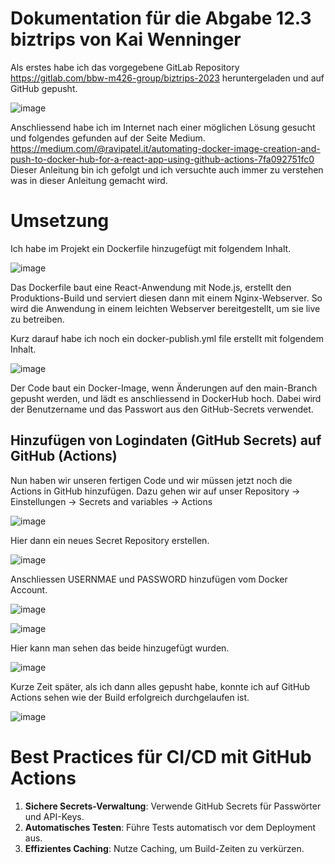 # Dokumentation für die Abgabe 12.3 biztrips von Kai Wenninger

Als erstes habe ich das vorgegebene GitLab Repository https://gitlab.com/bbw-m426-group/biztrips-2023 heruntergeladen und auf GitHub gepusht. 

![image](https://github.com/user-attachments/assets/b0b9dbae-7d6d-436c-89ee-9f80dc43bfe3)

Anschliessend habe ich im Internet nach einer möglichen Lösung gesucht und folgendes gefunden auf der Seite Medium. https://medium.com/@ravipatel.it/automating-docker-image-creation-and-push-to-docker-hub-for-a-react-app-using-github-actions-7fa092751fc0
Dieser Anleitung bin ich gefolgt und ich versuchte auch immer zu verstehen was in dieser Anleitung gemacht wird.

# Umsetzung

Ich habe im Projekt ein Dockerfile hinzugefügt mit folgendem Inhalt.

![image](https://github.com/user-attachments/assets/4ec9b16a-3ace-465a-8cc3-300f88e71ae1)

Das Dockerfile baut eine React-Anwendung mit Node.js, erstellt den Produktions-Build und serviert diesen dann mit einem Nginx-Webserver. So wird die Anwendung in einem leichten Webserver bereitgestellt, um sie live zu betreiben.

Kurz darauf habe ich noch ein docker-publish.yml file erstellt mit folgendem Inhalt.

![image](https://github.com/user-attachments/assets/f3bf40bf-7864-4de8-8065-122e83c60f37)

Der Code baut ein Docker-Image, wenn Änderungen auf den main-Branch gepusht werden, und lädt es anschliessend in DockerHub hoch. Dabei wird der Benutzername und das Passwort aus den GitHub-Secrets verwendet.

## Hinzufügen von Logindaten (GitHub Secrets) auf GitHub (Actions)

Nun haben wir unseren fertigen Code und wir müssen jetzt noch die Actions in GitHub hinzufügen. Dazu gehen wir auf unser Repository -> Einstellungen -> Secrets and variables -> Actions

![image](https://github.com/user-attachments/assets/88a8c352-08b1-48e8-a65b-e1ae8ebe04fa)

Hier dann ein neues Secret Repository erstellen.

![image](https://github.com/user-attachments/assets/b386e3a3-fb10-4903-96db-09434c13124c)

Anschliessen USERNMAE und PASSWORD hinzufügen vom Docker Account. 

![image](https://github.com/user-attachments/assets/1e5ba9d4-a2fc-41c7-a2fb-f7b4a7303ffb)

![image](https://github.com/user-attachments/assets/5ad9caaa-6c9d-4923-83d8-90bf9c55d07f)

Hier kann man sehen das beide hinzugefügt wurden.

![image](https://github.com/user-attachments/assets/8ec49018-d7b8-4e76-bb61-b14164fcb1ec)

Kurze Zeit später, als ich dann alles gepusht habe, konnte ich auf GitHub Actions sehen wie der Build erfolgreich durchgelaufen ist.

![image](https://github.com/user-attachments/assets/e7e3bf0a-d4ba-4e22-ae44-aa8eb3c91033)

# Best Practices für CI/CD mit GitHub Actions

1. **Sichere Secrets-Verwaltung**: Verwende GitHub Secrets für Passwörter und API-Keys.
2. **Automatisches Testen**: Führe Tests automatisch vor dem Deployment aus.
3. **Effizientes Caching**: Nutze Caching, um Build-Zeiten zu verkürzen.
